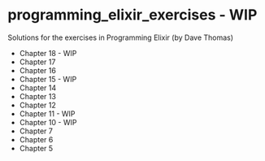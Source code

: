 # programming_elixir_exercises - WIP

Solutions for the exercises in Programming Elixir (by Dave Thomas)

* Chapter 18 - WIP
* Chapter 17
* Chapter 16
* Chapter 15 - WIP
* Chapter 14
* Chapter 13
* Chapter 12
* Chapter 11 - WIP
* Chapter 10 - WIP
* Chapter 7
* Chapter 6
* Chapter 5